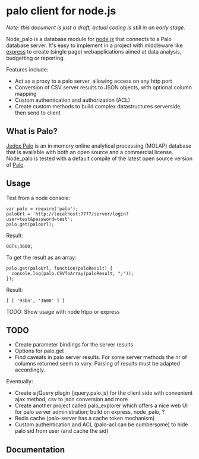 # palo client for node.js

_Note: this document is just a draft, actual coding is still in an early stage._

Node_palo is a database module for [node.js](http://nodejs.org) that connects to a Palo database server.
It's easy to implement in a project with middleware like [express](http://expressjs.com/) to create
(single page) webapplications aimed at data analysis, budgetting or reporting.

Features include:
* Act as a proxy to a palo server, allowing access on any http port
* Conversion of CSV server results to JSON objects, with optional column mapping
* Custom authentication and authorization (ACL)
* Create custom methods to build complex datastructures serverside, then send to client


## What is Palo?

[Jedox Palo](http://www.jedox.com) is an in memory online analytical processing (MOLAP) database that is
available with both an open source and a commercial license. Node_palo is tested
with a default compile of the latest open source version of [Palo](http://sourceforge.net/projects/palo).


## Usage

Test from a node console:

    var palo = require('palo');
    paloUrl = 'http://localhost:7777/server/login?user=test&password=test';
    palo.get(paloUrl);

Result:

    0GTs;3600;

To get the result as an array:

    palo.get(paloUrl, function(paloResult) {
      console.log(palo.CSVToArray(paloResult, ";"));
    });

Result:

    [ [ '93bn', '3600' ] ]

TODO: Show usage with node htpp or express


## TODO

* Create parameter bindings for the server results
* Options for palo.get
* Find caveats in palo server results. For some server methods the nr of columns
returned seem to vary. Parsing of results must be adapted accordingly.

Eventually:

* Create a jQuery plugin (jquery.palo.js) for the client side with convenient
ajax method, csv to json conversion and more
* Create another project called palo\_explorer which offers a nice web UI for palo
server administration; build on express, node_palo, ?
* Redis cache (palo-server has a cache token mechanism)
* Custom authentication and ACL (palo-acl can be cumbersome) to hide palo sid
from user (and cache the sid)

## Documentation